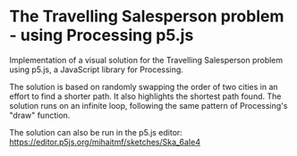 # The Travelling Salesperson problem - using Processing p5.js

Implementation of a visual solution for the Travelling Salesperson problem using p5.js, a JavaScript library for Processing.

The solution is based on randomly swapping the order of two cities in an effort to find a shorter path. It also highlights the shortest path found.
The solution runs on an infinite loop, following the same pattern of Processing's "draw" function.

The solution can also be run in the p5.js editor: https://editor.p5js.org/mihaitmf/sketches/Ska_6aIe4
